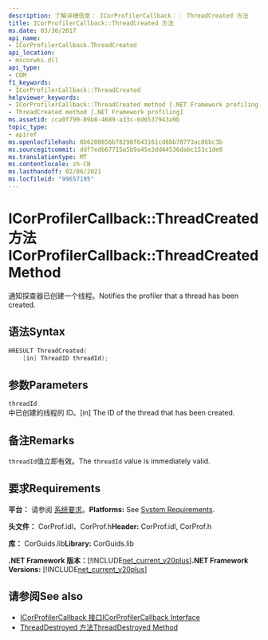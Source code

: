 ```yaml
---
description: 了解详细信息： ICorProfilerCallback：： ThreadCreated 方法
title: ICorProfilerCallback::ThreadCreated 方法
ms.date: 03/30/2017
api_name:
- ICorProfilerCallback.ThreadCreated
api_location:
- mscorwks.dll
api_type:
- COM
f1_keywords:
- ICorProfilerCallback::ThreadCreated
helpviewer_keywords:
- ICorProfilerCallback::ThreadCreated method [.NET Framework profiling]
- ThreadCreated method [.NET Framework profiling]
ms.assetid: cca0f799-09b8-4689-a33c-6d6537943a9b
topic_type:
- apiref
ms.openlocfilehash: 8b6208856b78298f643161cd6bb78773ac86bc3b
ms.sourcegitcommit: ddf7edb67715a5b9a45e3dd44536dabc153c1de0
ms.translationtype: MT
ms.contentlocale: zh-CN
ms.lasthandoff: 02/06/2021
ms.locfileid: "99657195"
---
```

# <a name="icorprofilercallbackthreadcreated-method"></a><span data-ttu-id="75bcc-103">ICorProfilerCallback::ThreadCreated 方法</span><span class="sxs-lookup"><span data-stu-id="75bcc-103">ICorProfilerCallback::ThreadCreated Method</span></span>

<span data-ttu-id="75bcc-104">通知探查器已创建一个线程。</span><span class="sxs-lookup"><span data-stu-id="75bcc-104">Notifies the profiler that a thread has been created.</span></span>  
  
## <a name="syntax"></a><span data-ttu-id="75bcc-105">语法</span><span class="sxs-lookup"><span data-stu-id="75bcc-105">Syntax</span></span>  
  
```cpp  
HRESULT ThreadCreated(  
    [in] ThreadID threadId);
```  
  
## <a name="parameters"></a><span data-ttu-id="75bcc-106">参数</span><span class="sxs-lookup"><span data-stu-id="75bcc-106">Parameters</span></span>  

 `threadId`  
 <span data-ttu-id="75bcc-107">中已创建的线程的 ID。</span><span class="sxs-lookup"><span data-stu-id="75bcc-107">[in] The ID of the thread that has been created.</span></span>  
  
## <a name="remarks"></a><span data-ttu-id="75bcc-108">备注</span><span class="sxs-lookup"><span data-stu-id="75bcc-108">Remarks</span></span>  

 <span data-ttu-id="75bcc-109">`threadId`值立即有效。</span><span class="sxs-lookup"><span data-stu-id="75bcc-109">The `threadId` value is immediately valid.</span></span>  
  
## <a name="requirements"></a><span data-ttu-id="75bcc-110">要求</span><span class="sxs-lookup"><span data-stu-id="75bcc-110">Requirements</span></span>  

 <span data-ttu-id="75bcc-111">**平台：** 请参阅 [系统要求](../../get-started/system-requirements.md)。</span><span class="sxs-lookup"><span data-stu-id="75bcc-111">**Platforms:** See [System Requirements](../../get-started/system-requirements.md).</span></span>  
  
 <span data-ttu-id="75bcc-112">**头文件：** CorProf.idl、CorProf.h</span><span class="sxs-lookup"><span data-stu-id="75bcc-112">**Header:** CorProf.idl, CorProf.h</span></span>  
  
 <span data-ttu-id="75bcc-113">**库：** CorGuids.lib</span><span class="sxs-lookup"><span data-stu-id="75bcc-113">**Library:** CorGuids.lib</span></span>  
  
 <span data-ttu-id="75bcc-114">**.NET Framework 版本：**[!INCLUDE[net_current_v20plus](../../../../includes/net-current-v20plus-md.md)]</span><span class="sxs-lookup"><span data-stu-id="75bcc-114">**.NET Framework Versions:** [!INCLUDE[net_current_v20plus](../../../../includes/net-current-v20plus-md.md)]</span></span>  
  
## <a name="see-also"></a><span data-ttu-id="75bcc-115">请参阅</span><span class="sxs-lookup"><span data-stu-id="75bcc-115">See also</span></span>

- [<span data-ttu-id="75bcc-116">ICorProfilerCallback 接口</span><span class="sxs-lookup"><span data-stu-id="75bcc-116">ICorProfilerCallback Interface</span></span>](icorprofilercallback-interface.md)
- [<span data-ttu-id="75bcc-117">ThreadDestroyed 方法</span><span class="sxs-lookup"><span data-stu-id="75bcc-117">ThreadDestroyed Method</span></span>](icorprofilercallback-threaddestroyed-method.md)
